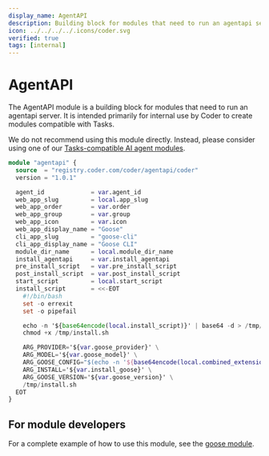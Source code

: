 ```yaml
---
display_name: AgentAPI
description: Building block for modules that need to run an agentapi server
icon: ../../../../.icons/coder.svg
verified: true
tags: [internal]
---
```


# AgentAPI

The AgentAPI module is a building block for modules that need to run an agentapi server. It is intended primarily for internal use by Coder to create modules compatible with Tasks.

We do not recommend using this module directly. Instead, please consider using one of our [Tasks-compatible AI agent modules](https://registry.coder.com/modules?search=tag%3Atasks).

```tf
module "agentapi" {
  source  = "registry.coder.com/coder/agentapi/coder"
  version = "1.0.1"

  agent_id             = var.agent_id
  web_app_slug         = local.app_slug
  web_app_order        = var.order
  web_app_group        = var.group
  web_app_icon         = var.icon
  web_app_display_name = "Goose"
  cli_app_slug         = "goose-cli"
  cli_app_display_name = "Goose CLI"
  module_dir_name      = local.module_dir_name
  install_agentapi     = var.install_agentapi
  pre_install_script   = var.pre_install_script
  post_install_script  = var.post_install_script
  start_script         = local.start_script
  install_script       = <<-EOT
    #!/bin/bash
    set -o errexit
    set -o pipefail

    echo -n '${base64encode(local.install_script)}' | base64 -d > /tmp/install.sh
    chmod +x /tmp/install.sh

    ARG_PROVIDER='${var.goose_provider}' \
    ARG_MODEL='${var.goose_model}' \
    ARG_GOOSE_CONFIG="$(echo -n '${base64encode(local.combined_extensions)}' | base64 -d)" \
    ARG_INSTALL='${var.install_goose}' \
    ARG_GOOSE_VERSION='${var.goose_version}' \
    /tmp/install.sh
  EOT
}
```

## For module developers

For a complete example of how to use this module, see the [goose module](https://github.com/coder/registry/blob/main/registry/coder/modules/goose/main.tf).
